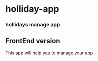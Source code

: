 # holliday-app

### hollidays manage app

## FrontEnd version

This app will help you to manage your app